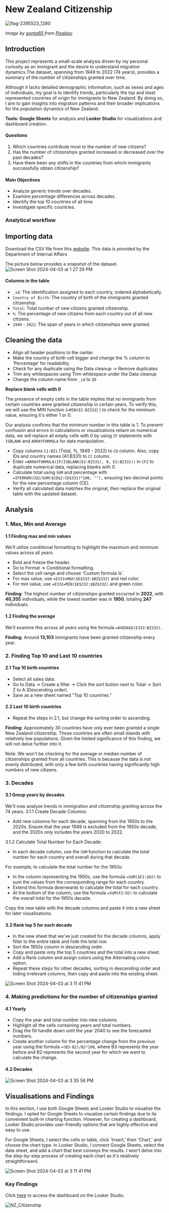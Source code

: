 # New Zealand Citizenship
![flag-2395523_1280](https://github.com/ksadangrit/nz_citizenship/assets/156267785/5b01f52f-d803-4a2e-8788-795fe742fda3)


_Image by <a href="https://pixabay.com/users/gonta65-5092573/?utm_source=link-attribution&utm_medium=referral&utm_campaign=image&utm_content=2395523">gonta65</a> from <a href="https://pixabay.com//?utm_source=link-attribution&utm_medium=referral&utm_campaign=image&utm_content=2395523">Pixabay</a>_

## Introduction
This project represents a small-scale analysis driven by my personal curiosity as an immigrant and the desire to understand migration dynamics.The dataset, spanning from 1949 to 2022 (74 years), provides a summary of the number of citizenships granted over time. 

Although it lacks detailed demographic information, such as sexes and ages of individuals, my goal is to identify trends, particularly the top and least represented countries of origin for immigrants to New Zealand. By doing so, I aim to gain insights into migration patterns and their broader implications for the population dynamics of New Zealand.

**Tools: Google Sheets** for analysis and **Looker Studio** for visualizations and dashboard creation.

#### Questions
1. Which countries contribute most to the number of new citizens?
2. Has the number of citizenships granted increased or decreased over the past decades?
3. Have there been any shifts in the countries from which immigrants successfully obtain citizenship?

#### Main Objectives
* Analyze generic trends over decades.
* Examine percentage differences across decades.
* Identify the top 10 countries of all time.
* Investigate specific countries.

### Analytical workflow

## Importing data
Download the CSV file from this [website](https://catalogue.data.govt.nz/dataset/country-of-birth-for-people-granted-new-zealand-citizenship/resource/5a2d19fa-b73a-4275-b32b-1335beade1a7). This data is provided by the Department of Internal Affairs

The picture below provides a snapshot of the dataset.
![Screen Shot 2024-04-03 at 1 27 29 PM](https://github.com/ksadangrit/nz_citizenship/assets/156267785/67c4e3de-d46e-4212-afca-096fc57f9d07)

#### Columns in the table
* `_id`: The identification assigned to each country, ordered alphabetically.
* `Country of Birth`: The country of birth of the immigrants granted citizenship.
* `Total`: Total number of new citizens granted citizenship.
* `%`: The percentage of new citizens from each country out of all new citizens.
* `1949` - `2022`: The span of years in which citizenships were granted.


## Cleaning the data 
* Align all header positions to the center.
* Make the country of birth cell bigger and change the % column to ‘Percentage’ for readability. 
* Check for any duplicate using the Data cleanup → Remove duplicates
* Trim any whitespaces using Trim whitespace under the Data cleanup
* Change the column name from `_id` to `ID`

**Replace blank cells with 0**

The presence of empty cells in the table implies that no immigrants from certain countries were granted citizenship in certain years. To verify this, we will use the MIN function (`=MIN(E2:BZ331`) ) to check for the minimum value, ensuring it's either 1 or 0. 

Our analysis confirms that the minimum number in this table is 1. To prevent confusion and errors in calculations or visualizations reliant on numerical data, we will replace all empty cells with 0 by using `IF` statements with `ISBLANK` and `ARRAYFORMULA` for data manipulation.

- Copy columns `C1:BZ1` (Total, %, 1949 - 2022) to `CD` column. Also, copy IDs and country names (A1:B331) to `CC` column.
- Enter `=ARRAYFORMULA(IF(ISBLANK(E2:BZ331), 0, E2:BZ331))` in `CF2` to duplicate numerical data, replacing blanks with 0.
- Calculate total using `SUM` and percentage with `=IFERROR(CD2/SUM($CD$2:CD$331)*100, ""),` ensuring two decimal points for the new percentage column (CE).
- Verify all calculated data matches the original, then replace the original table with the updated dataset.

## Analysis 
### 1. Max, Min and Average
#### 1.1 Finding max and min values 
We’ll utilize conditional formatting to highlight the maximum and minimum values across all years.
- Bold and freeze the header.
- Go to Format → Conditional formatting.
- Select the cell range and choose 'Custom formula is'.
- For max value, use `=E332=MAX($E$332:$BZ$332)` and red color.
- For min value, use `=E332=MIN($E$332:$BZ$332)` and green color.

**Finding**: The highest number of citizenships granted occurred in **2022**, with **40,355** individuals, while the lowest number was in **1950**, totaling **247** individuals. 

#### 1.2 Finding the average
We'll examine this across all years using the formula `=AVERAGE(E332:BZ332)`. 

**Finding**: Around **13,103** immigrants have been granted citizenship every year.

### 2. Finding Top 10 and Last 10 countries
#### 2.1 Top 10 birth countries
- Select all sales data.
- Go to Data → Create a filter → Click the sort button next to Total → Sort Z to A (Descending order).
- Save as a new sheet named "Top 10 countries."

#### 2.2 Last 10 birth countries
- Repeat the steps in 2.1, but change the sorting order to ascending.

**Finding**: Approximately 30 countries have only ever been granted a single New Zealand citizenship. These countries are often small islands with relatively low populations. Given the limited significance of this finding, we will not delve further into it.

Note: We won't be checking for the average or median number of citizenships granted from all countries. This is because the data is not evenly distributed, with only a few birth countries having significantly high numbers of new citizens.

### 3. Decades
#### 3.1 Group years by decades 
We'll now analyse trends in immigration and citizenship granting across the 74 years.
3.1.1 Create Decade Columns:
- Add new columns for each decade, spanning from the 1950s to the 2020s. Ensure that the year 1949 is excluded from the 1950s decade, and the 2020s only includes the years 2020 to 2022.

3.1.2 Calculate Total Number for Each Decade:
- In each decade column, use the `SUM` function to calculate the total number for each country and overall during that decade.
  
For example, to calculate the total number for the 1950s:
- In the column representing the 1950s, use the formula `=SUM($F2:$O2)` to sum the values from the corresponding range for each country.
- Extend this formula downwards to calculate the total for each country.
- At the bottom of the column, use the formula `=SUM(F2:O2)` to calculate the overall total for the 1950s decade.

Copy the new table with the decade columns and paste it into a new sheet for later visualisations. 

#### 3.2 Rank top 5 for each decade
- In the new sheet that we've just created for the decade columns, apply filter to the entire table and hide the total row. 
- Sort the 1950s column in descending order. 
- Copy and paste only the top 5 countries and the total into a new sheet. 
- Add a Rank column and assign colors using the Alternating colors option. 
- Repeat these steps for other decades, sorting in descending order and hiding irrelevant columns, then copy and paste into the existing sheet.

![Screen Shot 2024-04-03 at 3 11 41 PM](https://github.com/ksadangrit/nz_citizenship/assets/156267785/9ce59d0e-09ad-4849-8870-2b509a40daf9)

### 4. Making predictions for the number of citizenships granted 
#### 4.1 Yearly
- Copy the year and total number into new columns.
- Highlight all the cells containing years and total numbers.
- Drag the fill handle down until the year 2040 to see the forecasted numbers.
- Create another column for the percentage change from the previous year using the formula `=(B3-B2)/B2*100`, where B3 represents the year before and B2 represents the second year for which we want to calculate the change.

#### 4.2 Decades
![Screen Shot 2024-04-03 at 3 35 56 PM](https://github.com/ksadangrit/nz_citizenship/assets/156267785/139665cf-31ed-4b91-a032-5f8bb34b222c)

## Visualisations and Findings
In this section, I use both Google Sheets and Looker Studio to visualize the findings. I opted for Google Sheets to visualize certain findings due to its convenient built-in charting function. However, for creating a dashboard, Looker Studio provides user-friendly options that are highly effective and easy to use.

For Google Sheets, I select the cells or table, click 'Insert,' then 'Chart,' and choose the chart type. In Looker Studio, I connect Google Sheets, select the data sheet, and add a chart that best conveys the results. I won't delve into the step-by-step process of creating each chart as it's relatively straightforward.

![Screen Shot 2024-04-03 at 3 11 41 PM](https://github.com/ksadangrit/nz_citizenship/assets/156267785/ce5d37e0-592b-4a2c-9ac8-31aeebc00bdb)

### Key Findings

Click [here](https://lookerstudio.google.com/s/uhviqdY3X20) to access the dashboard on the Looker Studio.

![NZ_Citizenship](https://github.com/ksadangrit/nz_citizenship/assets/156267785/13731807-4b01-42ac-b926-62e7c5dce5ec)


















